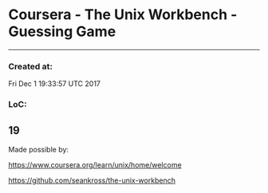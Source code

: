 # Coursera - The Unix Workbench - Guessing Game
------


### Created at: 
Fri Dec  1 19:33:57 UTC 2017

### LoC: 
19
------

Made possible by: 

https://www.coursera.org/learn/unix/home/welcome

https://github.com/seankross/the-unix-workbench

